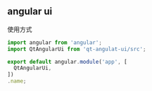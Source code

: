 angular ui
---

使用方式

```javascript
import angular from 'angular';
import QtAngularUi from 'qt-angulat-ui/src';

export default angular.module('app', [
  QtAngularUi,
])
.name;
```
